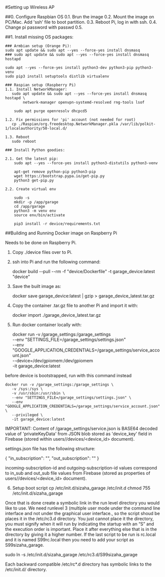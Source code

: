 #Setting up Wireless AP

##0. Configure Raspbian OS
    0.1. Brun the image
    0.2. Mount the image on PC/Mac. Add 'ssh' file to boot partition.
    0.3. Reboot Pi, log in with ssh.
    0.4. Change pi password with
        passwd
    0.5. 

##1. Install missing OS packages:

    ### Armbian setup (Orange Pi):
    sudo apt update && sudo apt --yes --force-yes install dnsmasq
    ### sudo apt update && sudo apt --yes --force-yes install dnsmasq hostapd

    sudo apt --yes --force-yes install python3-dev python3-pip python3-venv
    sudo pip3 install setuptools distlib virtualenv

    ### Raspian setup (Raspberry Pi)
    1.1. Install NetworkManager:
       sudo apt update && sudo apt --yes --force-yes install dnsmasq hostapd \
            network-manager openvpn-systemd-resolved rng-tools lsof

        sudo apt purge openresolv dhcpcd5

    1.2. Fix permissions for 'pi' account (not needed for root)
       cp ./Raspian/org.freedesktop.NetworkManager.pkla /var/lib/polkit-1/localauthority/50-local.d/

    1.3. Reboot
       sudo reboot

    ### Install Python goodies:
    
    2.1. Get the latest pip:
        sudo apt --yes --force-yes install python3-distutils python3-venv

        apt-get remove python-pip python3-pip
        wget https://bootstrap.pypa.io/get-pip.py
        python3 get-pip.py
    
    2.2. Create virtual env

        sudo -s
        mkdir -p /app/garage
        cd /app/garage
        python3 -m venv env
        source env/bin/activate

        pip3 install -r device/requirements.txt


##Building and Running Docker image on Raspberry Pi

Needs to be done on Raspberry Pi. 

1. Copy ./device files over to Pi.

2. ssh into Pi and run the following command:

    docker build --pull --rm -f "device/Dockerfile" -t garage_device:latest "device"

3. Save the built image as:

    docker save garage_device:latest | gzip > garage_device_latest.tar.gz

4. Copy the container .tar.gz file to another Pi and import it with:

    docker import ./garage_device_latest.tar.gz

5. Run docker container locally with:

    docker run -v /garage_settings:/garage_settings \
       --env "SETTINGS_FILE=/garage_settings/settings.json" \
       --env "GOOGLE_APPLICATION_CREDENTIALS=/garage_settings/service_account.json" \
       --device=/dev/gpiomem:/dev/gpiomem \
       -it garage_device:latest

before device is bootstrapped, run with this command instead

    docker run -v /garage_settings:/garage_settings \
       -v /sys:/sys \
       -v /usr/sbin:/usr/sbin \
       --env "SETTINGS_FILE=/garage_settings/settings.json" \
       --env "GOOGLE_APPLICATION_CREDENTIALS=/garage_settings/service_account.json" \
       --privileged \
       -it garage_device:latest

IMPORTANT: Content of /garage_settings/service.json is BASE64 decoded value of 'privateKeyData' from JSON blob stored as 'device_key' field in
Firebase (stored within users/<user-email>/devices/<device_id> document).

settings.json file has the following structure:

{
  "in_subscription": "<incoming-subscription-id>",
  "out_subscription": "<outgoing-subscription-id>"
}

incoming-subscription-id and outgoing-subscription-id values correspond to in_sub and out_sub file values from
Firebase (stored as properties of users/<user-email>/devices/<device_id> document).


6. Setup boot script
    cp <project>/etc/init.d/sizaha_garage <device>/etc/init.d
    chmod 755 /etc/init.d/sizaha_garage

Once that is done create a symbolic link in the run level directory you would like to use. We need runlevel 3 (multiple user mode under the command line interface and not under the graphical user interface., so the script shoud be places it in the /etc/rc3.d directory. You just cannot place it the directory, you must signify when it will run by indicating the startup with an “S” and the execution order is important. Place it after everything else that is in the directory by giving it a higher number. If the last script to be run is rc.local and it is named S99rc.local then you need to add your script as S99sizaha_garage.

   sudo ln -s /etc/init.d/sizaha_garage /etc/rc3.d/S99sizaha_garage

Each backward compatible /etc/rc*.d directory has symbolic links to the /etc/init.d/ directory.


